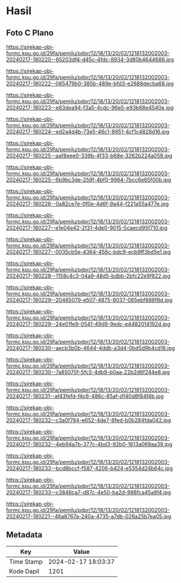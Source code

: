 # Hasil

## Foto C Plano

https://sirekap-obj-formc.kpu.go.id/29fa/pemilu/pdpr/12/18/13/20/02/1218132002003-20240217-180220--65203df4-d45c-4fdc-8934-3d80b4644686.jpg

https://sirekap-obj-formc.kpu.go.id/29fa/pemilu/pdpr/12/18/13/20/02/1218132002003-20240217-180222--065479b0-385b-489e-bfd3-e2688decba68.jpg

https://sirekap-obj-formc.kpu.go.id/29fa/pemilu/pdpr/12/18/13/20/02/1218132002003-20240217-180223--e83dea94-f3a5-4cdc-96e5-e93b68e4540e.jpg

https://sirekap-obj-formc.kpu.go.id/29fa/pemilu/pdpr/12/18/13/20/02/1218132002003-20240217-180224--ed2a4d4b-73e5-46c1-8951-4cf1c4828d16.jpg

https://sirekap-obj-formc.kpu.go.id/29fa/pemilu/pdpr/12/18/13/20/02/1218132002003-20240217-180225--aaf8eee0-339b-4f33-b68e-3262b224a058.jpg

https://sirekap-obj-formc.kpu.go.id/29fa/pemilu/pdpr/12/18/13/20/02/1218132002003-20240217-180225--6b9bc3de-259f-4bf0-9964-7bcc6e65f00b.jpg

https://sirekap-obj-formc.kpu.go.id/29fa/pemilu/pdpr/12/18/13/20/02/1218132002003-20240217-180226--0a82ce7e-0f0e-4d6f-9a44-f221a55a477e.jpg

https://sirekap-obj-formc.kpu.go.id/29fa/pemilu/pdpr/12/18/13/20/02/1218132002003-20240217-180227--e1e04e42-2f31-4de0-9015-5caecd95f710.jpg

https://sirekap-obj-formc.kpu.go.id/29fa/pemilu/pdpr/12/18/13/20/02/1218132002003-20240217-180227--0035cb5e-4364-456c-bdc9-ecb9ff3bd5e1.jpg

https://sirekap-obj-formc.kpu.go.id/29fa/pemilu/pdpr/12/18/13/20/02/1218132002003-20240217-180228--1158c4c3-04a9-48d5-bdbb-2bfc22e9f822.jpg

https://sirekap-obj-formc.kpu.go.id/29fa/pemilu/pdpr/12/18/13/20/02/1218132002003-20240217-180229--20465079-e507-4875-8037-065ebf888f8d.jpg

https://sirekap-obj-formc.kpu.go.id/29fa/pemilu/pdpr/12/18/13/20/02/1218132002003-20240217-180229--24e01fe9-0541-49d9-9edc-e4482014192d.jpg

https://sirekap-obj-formc.kpu.go.id/29fa/pemilu/pdpr/12/18/13/20/02/1218132002003-20240217-180230--aecb3b0b-4644-4ddb-a3d4-0bd5d9b4cd16.jpg

https://sirekap-obj-formc.kpu.go.id/29fa/pemilu/pdpr/12/18/13/20/02/1218132002003-20240217-180230--7a85070f-5fc5-4db9-b0aa-22b2d6f244e8.jpg

https://sirekap-obj-formc.kpu.go.id/29fa/pemilu/pdpr/12/18/13/20/02/1218132002003-20240217-180231--af43fefd-f4c6-486c-85af-d140d8f84f4b.jpg

https://sirekap-obj-formc.kpu.go.id/29fa/pemilu/pdpr/12/18/13/20/02/1218132002003-20240217-180232--c3a0f784-e652-4de7-8fed-b0b284fda042.jpg

https://sirekap-obj-formc.kpu.go.id/29fa/pemilu/pdpr/12/18/13/20/02/1218132002003-20240217-180232--4eb94a7b-377c-4bd3-92b0-1613a069aa39.jpg

https://sirekap-obj-formc.kpu.go.id/29fa/pemilu/pdpr/12/18/13/20/02/1218132002003-20240217-180233--bcd8bccf-f587-4206-b424-e5354d24b64c.jpg

https://sirekap-obj-formc.kpu.go.id/29fa/pemilu/pdpr/12/18/13/20/02/1218132002003-20240217-180233--c3846ca7-d87c-4e50-ba2d-988fca45a8f4.jpg

https://sirekap-obj-formc.kpu.go.id/29fa/pemilu/pdpr/12/18/13/20/02/1218132002003-20240217-180221--46a8767a-240a-4735-a7db-026a25b7ea05.jpg


## Metadata

| Key        | Value               |
| ---------- | ------------------- |
| Time Stamp | 2024-02-17 18:03:37 |
| Kode Dapil | 1201                |



